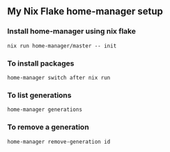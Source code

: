 ## My Nix Flake home-manager setup
### Install home-manager using nix flake
```
nix run home-manager/master -- init
```

### To install packages
```
home-manager switch after nix run
```

### To list generations
```
home-manager generations
```

### To remove a generation
```
home-manager remove-generation id
```






